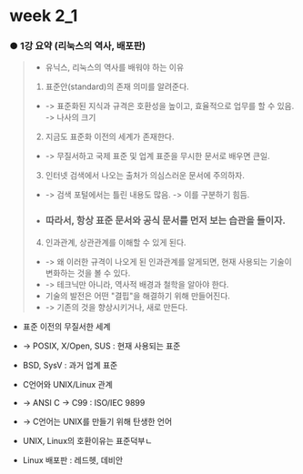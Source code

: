 # week 2_1

### ● 1강 요약 (리눅스의 역사, 배포판)
> * 유닉스, 리눅스의 역사를 배워야 하는 이유
> 1. 표준안(standard)의 존재 의미를 알려준다.
> * -> 표준화된 지식과 규격은 호환성을 높이고, 효율적으로 업무를 할 수 있음. -> 나사의 크기
> 2. 지금도 표준화 이전의 세계가 존재한다.
> * -> 무질서하고 국제 표준 및 업계 표준을 무시한 문서로 배우면 큰일.
> 3. 인터넷 검색에서 나오는 출처가 의심스러운 문서에 주의하자.
> * -> 검색 포털에서는 틀린 내용도 많음. -> 이를 구분하기 힘듬.
> * ### 따라서, 항상 표준 문서와 공식 문서를 먼저 보는 습관을 들이자.
> 4. 인과관계, 상관관계를 이해할 수 있게 된다.
> * -> 왜 이러한 규격이 나오게 된 인과관계를 알게되면, 현재 사용되는 기술이 변화하는 것을 볼 수 있다.
> * -> 테크닉만 아니라, 역사적 배경과 철학을 알아야 한다.
> * 기술의 발전은 어떤 "결핍"을 해결하기 위해 만들어진다.
> * -> 기존의 것을 향상시키거나, 새로 만든다.

* 표준 이전의 무질서한 세계
* -> POSIX, X/Open, SUS : 현재 사용되는 표준
* BSD, SysV : 과거 업계 표준

* C언어와 UNIX/Linux 관계
* -> ANSI C -> C99 : ISO/IEC 9899
* -> C언어는 UNIX를 만들기 위해 탄생한 언어
* UNIX, Linux의 호환이유는 표준덕부ㄴ
* Linux 배포판 : 레드헷, 데비안
